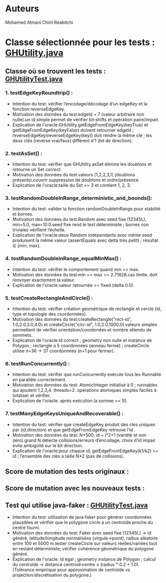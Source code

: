 # Auteurs
Mohamed Atmani
Chiril Reabitchi

# Classe sélectionnée pour les tests : [GHUtility.java](./core/src/main/java/com/graphhopper/util/GHUtility.java)

## Classe où se trouvent les tests : [GHUtilityTest.java](./core/src/test/java/com/graphhopper/util/GHUtilityTest.java)

### 1. testEdgeKeyRoundtrip() : 

* Intention du test: vérifier l’encodage/décodage d’un edgeKey et la fonction reverseEdgeKey.
* Motivation des données du test:edgeId = 7 (valeur arbitraire non nulle).un id simple permet de vérifier bit‑shifts et opération paire/impair.
* Explication de l'oracle:GHUtility.getEdgeFromEdgeKey(keyTrue) et getEdgeFromEdgeKey(keyFalse) doivent retourner edgeId ; reverseEdgeKey(reverseEdgeKey(key)) doit rendre la même clé ; les deux clés (reverse vrai/faux) diffèrent d’1 (bit de direction).

### 2. testAsSet() : 

* Intention du test: vérifier que GHUtility.asSet élimine les doublons et retourne un Set correct.
* Motivation des données du test:valeurs [1,2,2,3,1] (doublons présents).couvrir suppression de doublons et ordre/présence.
* Explication de l'oracle:taille du Set == 3 et contient 1, 2, 3.

### 3. testRandomDoubleInRange_deterministic_and_bounds(): 

* Intention du test: valider la fonction randomDoubleInRange pour stabilité et bornes.
* Motivation des données du test:Random avec seed fixe (12345L), min=5.0, max=10.0.seed fixe rend le test déterministe ; bornes non triviales vérifient l’échelle.
* Explication de l'oracle:deux Random indépendants avec même seed produisent la même valeur (assertEquals avec delta très petit) ; résultat ∈ [min, max].

### 4. testRandomDoubleInRange_equalMinMax() : 

* Intention du test: vérifier le comportement quand min == max.
* Motivation des données du test:min == max == 2.71828.cas limite, doit renvoyer exactement la valeur.
* Explication de l'oracle:valeur retournée == fixed (delta 0.0).

### 5. testCreateRectangleAndCircle() : 

* Intention du test: vérifier création géométrique de rectangle et cercle (id, type et topologie des coordonnées).
* Motivation des données du test:createRectangle("rect-id", 1.0,2.0,3.0,4.0) et createCircle("circ-id", 1.0,2.0,1000.0).valeurs simples permettent de vérifier orientation/coordonées et nombre attendu de sommets.
* Explication de l'oracle:id correct ; geometry non nulle et instance de Polygon ; rectangle a 5 coordonnées (anneau fermé) ; createCircle utilise n=36 → 37 coordonnées (n+1 pour fermer).

### 6. testRunConcurrently() : 

* Intention du test: vérifier que runConcurrently exécute tous les Runnable en parallèle correctement.
* Motivation des données du test: AtomicInteger initialisé à 0 ; runnables qui ajoutent 1,2,3,4. threads=2. opérations atomiques simples faciles à totaliser et vérifier.
* Explication de l'oracle: après exécution la somme == 10.

### 7. testManyEdgeKeysUniqueAndRecoverable() : 

* Intention du test: vérifier que createEdgeKey produit des clés uniques par (id,direction) et que getEdgeFromEdgeKey retrouve l’id.
* Motivation des données du test: N=500, id = i*2+1 (variété et non zéro).grand N détecte collisions/erreurs d’encodage; choix d’id impair évite ambigüité sur le bit direction.
* Explication de l'oracle:pour chaque id, getEdgeFromEdgeKey(k1/k2) == id ; l’ensemble des clés a taille N*2 (pas de collisions).

## Score de mutation des tests originaux :

## Score de mutation avec les nouveaux tests : 

## Test qui utilise java-faker : [GHUtilityTest.java](./core/src/test/java/com/graphhopper/util/GHUtilityTest.java)

* Intention du test: utilisation de java‑faker pour générer coordonnées plausibles et vérifier que le polygone circle a un centroïde proche du centre fourni.
* Motivation des données du test: Faker avec seed fixe (12345L) → id généré, latitude/longitude normalisées (virgule→point), radius aléatoire entre 100 et 5000 m.tester createCircle sur valeurs réelles/variées tout en restant déterministe; vérifier cohérence géométrique du polygone généré.
* Explication de l'oracle: id égal ; geometry instance de Polygon ; calcul du centroïde → distance centroid‑centre ≤ (radius * 0.2 + 1.0). (Tolérance empirique pour approximation de centroïde vs projection/discrétisation du polygone.)